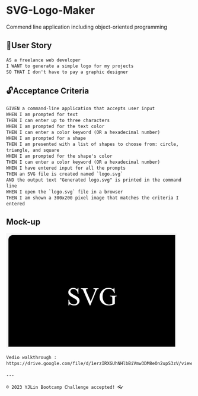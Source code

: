 # SVG-Logo-Maker
Commend line application including object-oriented programming

## 🎯User Story
``````
AS a freelance web developer
I WANT to generate a simple logo for my projects
SO THAT I don't have to pay a graphic designer
``````

## 🔓Acceptance Criteria
``````
GIVEN a command-line application that accepts user input
WHEN I am prompted for text
THEN I can enter up to three characters
WHEN I am prompted for the text color
THEN I can enter a color keyword (OR a hexadecimal number)
WHEN I am prompted for a shape
THEN I am presented with a list of shapes to choose from: circle, triangle, and square
WHEN I am prompted for the shape's color
THEN I can enter a color keyword (OR a hexadecimal number)
WHEN I have entered input for all the prompts
THEN an SVG file is created named `logo.svg`
AND the output text "Generated logo.svg" is printed in the command line
WHEN I open the `logo.svg` file in a browser
THEN I am shown a 300x200 pixel image that matches the criteria I entered

``````
## Mock-up
![SVG Logo](./lib/SVG.PNG)
``````
Vedio walkthrough : https://drive.google.com/file/d/1erzIRXGUhNHlbBiVmw3DM8eOn2upS3zV/view

---

© 2023 YJLin Bootcamp Challenge accepted! 👓